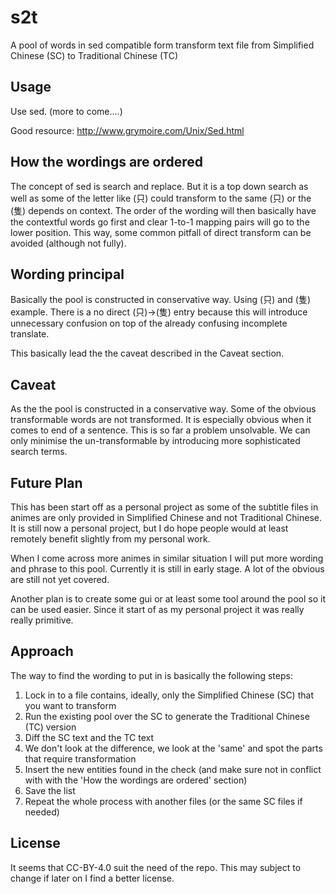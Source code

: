 # s2t
A pool of words in sed compatible form transform text file from Simplified Chinese (SC) to Traditional Chinese (TC)

## Usage
Use sed. (more to come....)

Good resource: http://www.grymoire.com/Unix/Sed.html

## How the wordings are ordered
The concept of sed is search and replace. But it is a top down search as well as some of the letter like (只) could transform to the same (只) or the (隻) depends on context. The order of the wording will then basically have the contextful words go first and clear 1-to-1 mapping pairs will go to the lower position. This way, some common pitfall of direct transform can be avoided (although not fully).

## Wording principal
Basically the pool is constructed in conservative way. Using (只) and (隻) example. There is a no direct (只)->(隻) entry because this will introduce unnecessary confusion on top of the already confusing incomplete translate.

This basically lead the the caveat described in the Caveat section.

## Caveat
As the the pool is constructed in a conservative way. Some of the obvious transformable words are not transformed. It is especially obvious when it comes to end of a sentence. This is so far a problem unsolvable. We can only minimise the un-transformable by introducing more sophisticated search terms.

## Future Plan
This has been start off as a personal project as some of the subtitle files in animes are only provided in Simplified Chinese and not Traditional Chinese. It is still now a personal project, but I do hope people would at least remotely benefit slightly from my personal work.

When I come across more animes in similar situation I will put more wording and phrase to this pool. Currently it is still in early stage. A lot of the obvious are still not yet covered.

Another plan is to create some gui or at least some tool around the pool so it can be used easier. Since it start of as my personal project it was really really primitive.

## Approach
The way to find the wording to put in is basically the following steps:

1. Lock in to a file contains, ideally, only the Simplified Chinese (SC) that you want to transform
1. Run the existing pool over the SC to generate the Traditional Chinese (TC) version
1. Diff the SC text and the TC text
1. We don't look at the difference, we look at the 'same' and spot the parts that require transformation
1. Insert the new entities found in the check (and make sure not in conflict with with the 'How the wordings are ordered' section)
1. Save the list
1. Repeat the whole process with another files (or the same SC files if needed)

## License
It seems that CC-BY-4.0 suit the need of the repo. This may subject to change if later on I find a better license.
